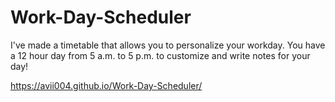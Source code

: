 # Work-Day-Scheduler

I've made a timetable that allows you to personalize your workday. You have a 12 hour day from 5 a.m. to 5 p.m. to customize and write notes for your day!
 
https://avii004.github.io/Work-Day-Scheduler/

